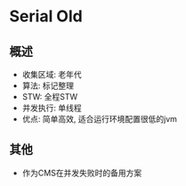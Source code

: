 # Serial Old

## 概述

* 收集区域: 老年代
* 算法: 标记整理
* STW: 全程STW
* 并发执行: 单线程
* 优点: 简单高效, 适合运行环境配置很低的jvm

## 其他

* 作为CMS在并发失败时的备用方案